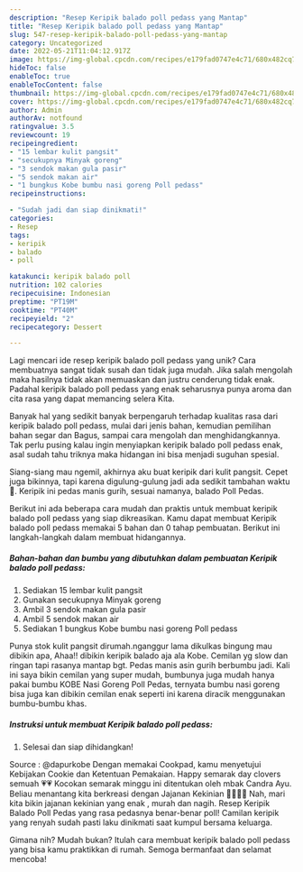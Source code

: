 ```yaml
---
description: "Resep Keripik balado poll pedass yang Mantap"
title: "Resep Keripik balado poll pedass yang Mantap"
slug: 547-resep-keripik-balado-poll-pedass-yang-mantap
category: Uncategorized
date: 2022-05-21T11:04:12.917Z
image: https://img-global.cpcdn.com/recipes/e179fad0747e4c71/680x482cq70/keripik-balado-poll-pedass-foto-resep-utama.jpg
hideToc: false
enableToc: true
enableTocContent: false
thumbnail: https://img-global.cpcdn.com/recipes/e179fad0747e4c71/680x482cq70/keripik-balado-poll-pedass-foto-resep-utama.jpg
cover: https://img-global.cpcdn.com/recipes/e179fad0747e4c71/680x482cq70/keripik-balado-poll-pedass-foto-resep-utama.jpg
author: Admin
authorAv: notfound
ratingvalue: 3.5
reviewcount: 19
recipeingredient:
- "15 lembar kulit pangsit"
- "secukupnya Minyak goreng"
- "3 sendok makan gula pasir"
- "5 sendok makan air"
- "1 bungkus Kobe bumbu nasi goreng Poll pedass"
recipeinstructions:

- "Sudah jadi dan siap dinikmati!"
categories:
- Resep
tags:
- keripik
- balado
- poll

katakunci: keripik balado poll 
nutrition: 102 calories
recipecuisine: Indonesian
preptime: "PT19M"
cooktime: "PT40M"
recipeyield: "2"
recipecategory: Dessert

---
```





Lagi mencari ide resep keripik balado poll pedass yang unik? Cara membuatnya sangat tidak susah dan tidak juga mudah. Jika salah mengolah maka hasilnya tidak akan memuaskan dan justru cenderung tidak enak. Padahal keripik balado poll pedass yang enak seharusnya punya aroma dan cita rasa yang dapat memancing selera Kita.





Banyak hal yang sedikit banyak berpengaruh terhadap kualitas rasa dari keripik balado poll pedass, mulai dari jenis bahan, kemudian pemilihan bahan segar dan Bagus, sampai cara mengolah dan menghidangkannya. Tak perlu pusing kalau ingin menyiapkan keripik balado poll pedass enak,      asal sudah tahu triknya maka hidangan ini bisa menjadi suguhan spesial.














Siang-siang mau ngemil, akhirnya aku buat keripik dari kulit pangsit. Cepet juga bikinnya, tapi karena digulung-gulung jadi ada sedikit tambahan waktu 🤭. Keripik ini pedas manis gurih, sesuai namanya, balado Poll Pedas.






Berikut ini ada beberapa cara mudah dan praktis untuk membuat keripik balado poll pedass yang siap dikreasikan. Kamu dapat membuat Keripik balado poll pedass memakai 5 bahan dan 0 tahap pembuatan. Berikut ini langkah-langkah dalam membuat hidangannya.

<!--inarticleads1-->

##### Bahan-bahan dan bumbu yang dibutuhkan dalam pembuatan Keripik balado poll pedass:

1. Sediakan 15 lembar kulit pangsit
1. Gunakan secukupnya Minyak goreng
1. Ambil 3 sendok makan gula pasir
1. Ambil 5 sendok makan air
1. Sediakan 1 bungkus Kobe bumbu nasi goreng Poll pedass


Punya stok kulit pangsit dirumah.nganggur lama dikulkas bingung mau dibikin apa, Ahaa!! dibikin keripik balado aja ala Kobe. Cemilan yg slow dan ringan tapi rasanya mantap bgt. Pedas manis asin gurih berbumbu jadi. Kali ini saya bikin cemilan yang super mudah, bumbunya juga mudah hanya pakai bumbu KOBE Nasi Goreng Poll Pedas, ternyata bumbu nasi goreng bisa juga kan dibikin cemilan enak seperti ini karena diracik menggunakan bumbu-bumbu khas. 

<!--inarticleads2-->

##### Instruksi untuk membuat Keripik balado poll pedass:


1. Selesai dan siap dihidangkan!

Source : @dapurkobe Dengan memakai Cookpad, kamu menyetujui Kebijakan Cookie dan Ketentuan Pemakaian. Happy semarak day clovers semuah 💗💗 Kocokan semarak minggu ini ditentukan oleh mbak Candra Ayu. Beliau menantang kita berkreasi dengan Jajanan Kekinian 💃🏻💃🏻 Nah, mari kita bikin jajanan kekinian yang enak , murah dan nagih. Resep Keripik Balado Poll Pedas yang rasa pedasnya benar-benar poll! Camilan keripik yang renyah sudah pasti laku dinikmati saat kumpul bersama keluarga. 

Gimana nih? Mudah bukan? Itulah cara membuat keripik balado poll pedass yang bisa kamu praktikkan di rumah. Semoga bermanfaat dan selamat mencoba!
